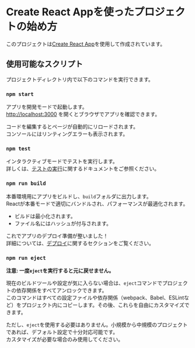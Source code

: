 # Create React Appを使ったプロジェクトの始め方

このプロジェクトは[Create React App](https://github.com/facebook/create-react-app)を使用して作成されています。

## 使用可能なスクリプト

プロジェクトディレクトリ内で以下のコマンドを実行できます。

### `npm start`

アプリを開発モードで起動します。  
[http://localhost:3000](http://localhost:3000) を開くとブラウザでアプリを確認できます。

コードを編集するとページが自動的にリロードされます。  
コンソールにはリンティングエラーも表示されます。

### `npm test`

インタラクティブモードでテストを実行します。  
詳しくは、[テストの実行](https://facebook.github.io/create-react-app/docs/running-tests)に関するドキュメントをご参照ください。

### `npm run build`

本番環境用にアプリをビルドし、`build`フォルダに出力します。  
Reactが本番モードで適切にバンドルされ、パフォーマンスが最適化されます。

- ビルドは最小化されます。
- ファイル名にはハッシュが付与されます。

これでアプリのデプロイ準備が整いました！  
詳細については、[デプロイ](https://facebook.github.io/create-react-app/docs/deployment)に関するセクションをご覧ください。

### `npm run eject`

**注意: 一度`eject`を実行すると元に戻せません。**

現在のビルドツールや設定が気に入らない場合は、`eject`コマンドでプロジェクトの依存関係をすべてアンロックできます。  
このコマンドはすべての設定ファイルや依存関係（webpack、Babel、ESLintなど）をプロジェクト内にコピーします。その後、これらを自由にカスタマイズできます。

ただし、`eject`を使用する必要はありません。小規模から中規模のプロジェクトであれば、デフォルト設定で十分対応可能です。  
カスタマイズが必要な場合のみ使用してください。
